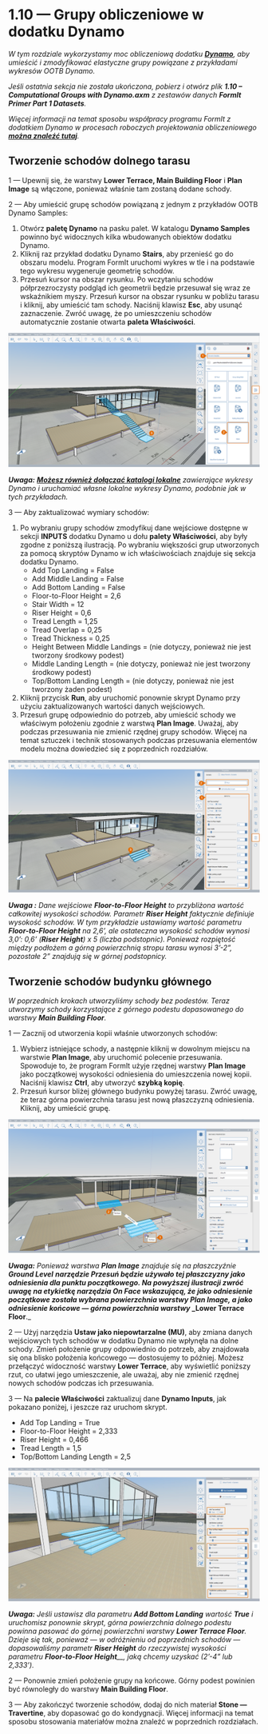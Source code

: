 # 1.10 — Grupy obliczeniowe w dodatku Dynamo

_W tym rozdziale wykorzystamy moc obliczeniową dodatku_ [_**Dynamo**_](http://dynamobim.org)_, aby umieścić i zmodyfikować elastyczne grupy powiązane z przykładami wykresów OOTB Dynamo._

_Jeśli ostatnia sekcja nie została ukończona, pobierz i otwórz plik_ _**1.10 – Computational Groups with Dynamo.axm**_ _z zestawów danych_ _**FormIt Primer Part 1 Datasets**._

_Więcej informacji na temat sposobu współpracy programu FormIt z dodatkiem Dynamo w procesach roboczych projektowania obliczeniowego_ [_**można znaleźć tutaj**_](http://formit.autodesk.com/page/formit-dynamo)_._

## **Tworzenie schodów dolnego tarasu**

1 — Upewnij się, że warstwy **Lower Terrace, Main Building Floor** i **Plan Image** są włączone, ponieważ właśnie tam zostaną dodane schody.

2 — Aby umieścić grupę schodów powiązaną z jednym z przykładów OOTB Dynamo Samples:

1. Otwórz **paletę Dynamo** na pasku palet. W katalogu **Dynamo Samples** powinno być widocznych kilka wbudowanych obiektów dodatku Dynamo.
2. Kliknij raz przykład dodatku Dynamo **Stairs**, aby przenieść go do obszaru modelu. Program FormIt uruchomi wykres w tle i na podstawie tego wykresu wygeneruje geometrię schodów.
3. Przesuń kursor na obszar rysunku. Po wczytaniu schodów półprzezroczysty podgląd ich geometrii będzie przesuwał się wraz ze wskaźnikiem myszy. Przesuń kursor na obszar rysunku w pobliżu tarasu i kliknij, aby umieścić tam schody. Naciśnij klawisz **Esc**, aby usunąć zaznaczenie. Zwróć uwagę, że po umieszczeniu schodów automatycznie zostanie otwarta **paleta Właściwości**.

![](<../../.gitbook/assets/0 (15) (1).png>)

_**Uwaga:**_ [_**Możesz również dołączać katalogi lokalne**_](https://formit.autodesk.com/page/formit-dynamo#dynamo-getting-started) _zawierające wykresy Dynamo i uruchamiać własne lokalne wykresy Dynamo, podobnie jak w tych przykładach._

3 — Aby zaktualizować wymiary schodów:

1. Po wybraniu grupy schodów zmodyfikuj dane wejściowe dostępne w sekcji **INPUTS** dodatku Dynamo u dołu **palety Właściwości**, aby były zgodne z poniższą ilustracją. Po wybraniu większości grup utworzonych za pomocą skryptów Dynamo w ich właściwościach znajduje się sekcja dodatku Dynamo.
   * Add Top Landing = False
   * Add Middle Landing = False
   * Add Bottom Landing = False
   * Floor-to-Floor Height = 2,6
   * Stair Width = 12
   * Riser Height = 0,6
   * Tread Length = 1,25
   * Tread Overlap = 0,25
   * Tread Thickness = 0,25
   * Height Between Middle Landings = (nie dotyczy, ponieważ nie jest tworzony środkowy podest)
   * Middle Landing Length = (nie dotyczy, ponieważ nie jest tworzony środkowy podest)
   * Top/Bottom Landing Length = (nie dotyczy, ponieważ nie jest tworzony żaden podest)
2. Kliknij przycisk **Run**, aby uruchomić ponownie skrypt Dynamo przy użyciu zaktualizowanych wartości danych wejściowych.
3. Przesuń grupę odpowiednio do potrzeb, aby umieścić schody we właściwym położeniu zgodnie z warstwą **Plan Image**. Uważaj, aby podczas przesuwania nie zmienić rzędnej grupy schodów. Więcej na temat sztuczek i technik stosowanych podczas przesuwania elementów modelu można dowiedzieć się z poprzednich rozdziałów.

![](<../../.gitbook/assets/1 (11).png>)

_**Uwaga ‌:**_ _Dane wejściowe_ _**Floor-to-Floor Height**_ _to przybliżona wartość całkowitej wysokości schodów. Parametr_ _**Riser Height**_ _faktycznie definiuje wysokość schodów. W tym przykładzie ustawiamy wartość parametru_ _**Floor-to-Floor Height**_ _na 2,6’, ale ostateczna wysokość schodów wynosi 3,0’: 0,6’ (**Riser Height**) x 5 (liczba podstopnic). Ponieważ rozpiętość między podłożem a górną powierzchnią stropu tarasu wynosi 3’-2”, pozostałe 2” znajdują się w górnej podstopnicy._

## **Tworzenie schodów budynku głównego**

_W poprzednich krokach utworzyliśmy schody bez podestów. Teraz utworzymy schody korzystające z górnego podestu dopasowanego do warstwy_ _**Main Building Floor**._

1 — Zacznij od utworzenia kopii właśnie utworzonych schodów:

1. Wybierz istniejące schody, a następnie kliknij w dowolnym miejscu na warstwie **Plan Image**, aby uruchomić polecenie przesuwania. Spowoduje to, że program FormIt użyje rzędnej warstwy **Plan Image** jako początkowej wysokości odniesienia do umieszczenia nowej kopii. Naciśnij klawisz **Ctrl**, aby utworzyć **szybką kopię**.
2. Przesuń kursor bliżej głównego budynku powyżej tarasu. Zwróć uwagę, że teraz górna powierzchnia tarasu jest nową płaszczyzną odniesienia. Kliknij, aby umieścić grupę.

![](<../../.gitbook/assets/2 (9) (1).png>)

_**Uwaga:**_ _Ponieważ warstwa_ _**Plan Image**_ _znajduje się na płaszczyźnie_ _**Ground Level**_ ___**narzędzie Przesuń**_ _będzie używało tej płaszczyzny jako odniesienia dla punktu początkowego. Na powyższej ilustracji zwróć uwagę na etykietkę narzędzia_ _**On Face**_ _wskazującą, że jako odniesienie początkowe została wybrana powierzchnia warstwy Plan Image, a jako odniesienie końcowe — górna powierzchnia warstwy_ _**Lower Terrace Floor**__._

2 — Użyj narzędzia **Ustaw jako niepowtarzalne (MU)**, aby zmiana danych wejściowych tych schodów w dodatku Dynamo nie wpłynęła na dolne schody. Zmień położenie grupy odpowiednio do potrzeb, aby znajdowała się ona blisko położenia końcowego — dostosujemy to później. Możesz przełączyć widoczność warstwy **Lower Terrace**, aby wyświetlić poniższy rzut, co ułatwi jego umieszczenie, ale uważaj, aby nie zmienić rzędnej nowych schodów podczas ich przesuwania.

3 — Na **palecie Właściwości** zaktualizuj dane **Dynamo Inputs**, jak pokazano poniżej, i jeszcze raz uruchom skrypt.

* Add Top Landing = True
* Floor-to-Floor Height = 2,333
* Riser Height = 0,466
* Tread Length = 1,5
* Top/Bottom Landing Length = 2,5

![](<../../.gitbook/assets/3 (1).jpeg>)

_**Uwaga:**_ _Jeśli ustawisz dla parametru_ _**Add Bottom Landing**_ _wartość_ _**True**_ _i uruchomisz ponownie skrypt, górna powierzchnia dolnego podestu powinna pasować do górnej powierzchni warstwy_ _**Lower Terrace Floor**. Dzieje się tak, ponieważ — w odróżnieniu od poprzednich schodów — dopasowaliśmy parametr_ _**Riser Height**_ _do rzeczywistej wysokości parametru_ _**Floor-to-Floor Height**__, jaką chcemy uzyskać (2’-4” lub 2,333’)._

2 — Ponownie zmień położenie grupy na końcowe. Górny podest powinien być równoległy do warstwy **Main Building Floor**.

3 — Aby zakończyć tworzenie schodów, dodaj do nich materiał **Stone — Travertine**, aby dopasować go do kondygnacji. Więcej informacji na temat sposobu stosowania materiałów można znaleźć w poprzednich rozdziałach.
